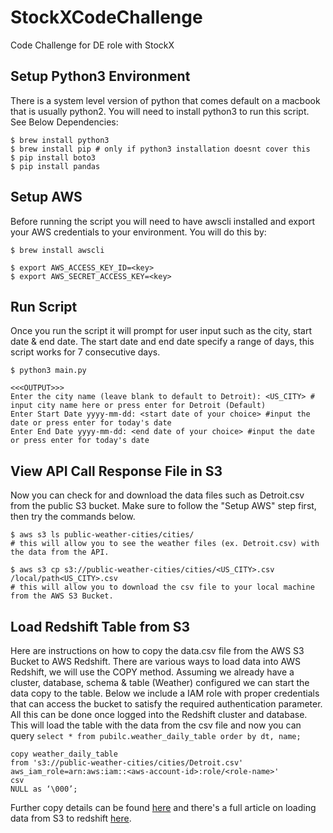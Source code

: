 # StockXCodeChallenge
Code Challenge for DE role with StockX

## Setup Python3 Environment

There is a system level version of python that comes default on a macbook that is usually python2. You will need to install python3 to run this script. See Below Dependencies:
```
$ brew install python3
$ brew install pip # only if python3 installation doesnt cover this
$ pip install boto3
$ pip install pandas
```

## Setup AWS

Before running the script you will need to have awscli installed and export your AWS credentials to your environment. You will do this by:
```
$ brew install awscli

$ export AWS_ACCESS_KEY_ID=<key>
$ export AWS_SECRET_ACCESS_KEY=<key>
```

## Run Script

Once you run the script it will prompt for user input such as the city, start date & end date. The start date and end date specify a range of days, this script works for 7 consecutive days.
```
$ python3 main.py

<<<OUTPUT>>>
Enter the city name (leave blank to default to Detroit): <US_CITY> # input city name here or press enter for Detroit (Default)
Enter Start Date yyyy-mm-dd: <start date of your choice> #input the date or press enter for today's date
Enter End Date yyyy-mm-dd: <end date of your choice> #input the date or press enter for today's date

```

## View API Call Response File in S3

Now you can check for and download the data files such as Detroit.csv from the public S3 bucket. Make sure to follow the "Setup AWS" step first, then try the commands below. 
```
$ aws s3 ls public-weather-cities/cities/ 
# this will allow you to see the weather files (ex. Detroit.csv) with the data from the API.

$ aws s3 cp s3://public-weather-cities/cities/<US_CITY>.csv /local/path<US_CITY>.csv 
# this will allow you to download the csv file to your local machine from the AWS S3 Bucket.

```

## Load Redshift Table from S3 
Here are instructions on how to copy the data.csv file from the AWS S3 Bucket to AWS Redshift. There are various ways to load data into AWS Redshift, we will use the COPY method. Assuming we already have a cluster, database, schema & table (Weather) configured we can start the data copy to the table. Below we include a IAM role with proper credentials that can access the bucket to satisfy the required authentication parameter. All this can be done once logged into the Redshift cluster and database.
This will load the table with the data from the csv file and now you can query
`select * from pubilc.weather_daily_table order by dt, name;`
```
copy weather_daily_table
from 's3://public-weather-cities/cities/Detroit.csv'
aws_iam_role=arn:aws:iam::<aws-account-id>:role/<role-name>'
csv
NULL as ‘\000’;
```
Further copy details can be found [here](https://docs.aws.amazon.com/redshift/latest/dg/t_loading-tables-from-s3.html) and there's a full article on loading data from S3 to redshift [here](https://www.sqlshack.com/load-data-into-aws-redshift-from-aws-s3/).
